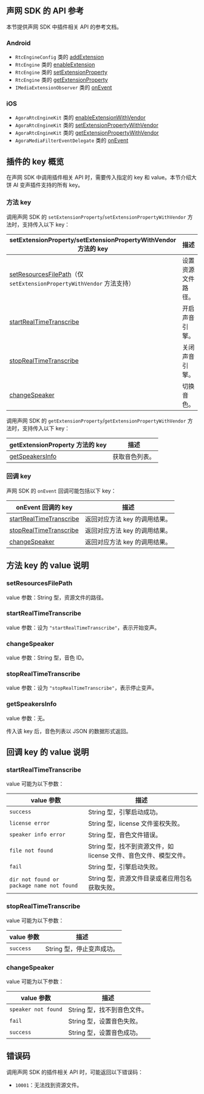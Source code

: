 ## 声网 SDK 的 API 参考

本节提供声网 SDK 中插件相关 API 的参考文档。

### Android

- `RtcEngineConfig` 类的 [addExtension](https://docs.agora.io/cn/video-call-4.x/API%20Reference/java_ng/API/api_irtcengine_addextension.html)
- `RtcEngine` 类的 [enableExtension](https://docs.agora.io/cn/video-call-4.x/API%20Reference/java_ng/API/toc_network.html#api_irtcengine_enableextension)
- `RtcEngine` 类的 [setExtensionProperty](https://docs.agora.io/cn/video-call-4.x/API%20Reference/java_ng/API/toc_network.html#api_irtcengine_setextensionproperty)
- `RtcEngine` 类的 [getExtensionProperty](https://docs.agora.io/cn/video-call-4.x/API%20Reference/java_ng/API/toc_network.html#api_irtcengine_getextensionproperty)
- `IMediaExtensionObserver` 类的 [onEvent](https://docs.agora.io/cn/video-call-4.x/API%20Reference/java_ng/API/toc_network.html#callback_irtcengineeventhandler_onextensionevent)

### iOS

- `AgoraRtcEngineKit` 类的 [enableExtensionWithVendor](https://docs.agora.io/cn/video-call-4.x/API%20Reference/ios_ng/API/toc_network.html#api_irtcengine_enableextension)
- `AgoraRtcEngineKit` 类的 [setExtensionPropertyWithVendor](https://docs.agora.io/cn/video-call-4.x/API%20Reference/ios_ng/API/toc_network.html#api_irtcengine_setextensionproperty)
- `AgoraRtcEngineKit` 类的 [getExtensionPropertyWithVendor](https://docs.agora.io/cn/video-call-4.x/API%20Reference/ios_ng/API/toc_network.html#api_irtcengine_getextensionproperty)
- `AgoraMediaFilterEventDelegate` 类的 [onEvent](https://docs.agora.io/cn/video-call-4.x/API%20Reference/ios_ng/API/toc_network.html#callback_irtcengineeventhandler_onextensionevent)

## 插件的 key 概览 <a name="key-value"></a>

在声网 SDK 中调用插件相关 API 时，需要传入指定的 key 和 value。本节介绍大饼 AI 变声插件支持的所有 key。

### 方法 key
调用声网 SDK 的 `setExtensionProperty`/`setExtensionPropertyWithVendor` 方法时，支持传入以下 key：

| setExtensionProperty/setExtensionPropertyWithVendor 方法的 key| 描述 |
| ------------------------------------ | -------- |
| [setResourcesFilePath](#setresourcesfilepath)（仅 `setExtensionPropertyWithVendor` 方法支持）| 设置资源文件路径。 |
| [startRealTimeTranscribe](#startRealTimeTranscribe)| 开启声音引擎。 |
| [stopRealTimeTranscribe](#stoprealtimetranscribe)| 关闭声音引擎。 |
| [changeSpeaker](#changespeaker)| 切换音色。 |

调用声网 SDK 的 `getExtensionProperty`/`getExtensionPropertyWithVendor` 方法时，支持传入以下 key：

| getExtensionProperty 方法的 key| 描述 |
| ------------------------------------ | -------- |
| [getSpeakersInfo](#getspeakersinfo)| 获取音色列表。 |

### 回调 key
声网 SDK 的 `onEvent` 回调可能包括以下 key：

|onEvent 回调的 key| 描述 |
| ---------------------------- | -------------- |
| [startRealTimeTranscribe](#startRealTimeTranscribe-event)| 返回对应方法 key 的调用结果。 |
| [stopRealTimeTranscribe](#stoprealtimetranscribe-event)|  返回对应方法 key 的调用结果。 |
| [changeSpeaker](#changespeaker-event)| 返回对应方法 key 的调用结果。 |

##  方法 key 的 value 说明

### setResourcesFilePath

value 参数：String 型，资源文件的路径。

### startRealTimeTranscribe

value 参数：设为 `"startRealTimeTranscribe"`，表示开始变声。

### changeSpeaker

value 参数：String 型，音色 ID。

### stopRealTimeTranscribe

value 参数：设为 `"stopRealTimeTranscribe"`，表示停止变声。

### getSpeakersInfo

value 参数：无。

传入该 key 后，音色列表以 JSON 的数据形式返回。

##  回调 key 的 value 说明

### startRealTimeTranscribe <a name="startRealTimeTranscribe-event"></a>

value 可能为以下参数：

| value 参数| 描述 |
| ----------------- | ----------------------- |
| `success` | String 型，引擎启动成功。|
| `license error` | String 型，license 文件鉴权失败。|
| `speaker info error` | String 型，音色文件错误。|
| `file not found` | String 型，找不到资源文件，如 license 文件、音色文件、模型文件。|
| `fail` | String 型，引擎启动失败。|
| `dir not found or package name not found` | String 型，资源文件目录或者应用包名获取失败。|

### stopRealTimeTranscribe <a name="stoprealtimetranscribe-event"></a>

value 可能为以下参数：

| value 参数| 描述 |
| ----------------- | ----------------------- |
| `success` | String 型，停止变声成功。|

### changeSpeaker <a name="changespeaker-event"></a>

value 可能为以下参数：

| value 参数| 描述 |
| ----------------- | ----------------------- |
| `speaker not found` | String 型，找不到音色文件。|
| `fail` | String 型，设置音色失败。|
| `success` | String 型，设置音色成功。|

## 错误码
调用声网 SDK 的插件相关 API 时，可能返回以下错误码：
- `10001`：无法找到资源文件。
